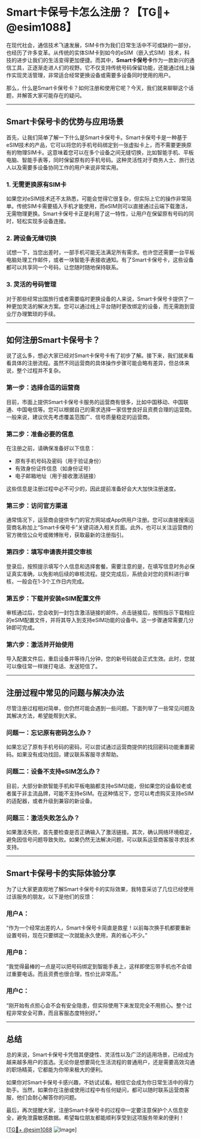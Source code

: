 # Smart卡保号卡怎么注册？【TG💪+ @esim1088】

在现代社会，通信技术飞速发展，SIM卡作为我们日常生活中不可或缺的一部分，也经历了许多变革。从传统的实体SIM卡到如今的eSIM（嵌入式SIM）技术，科技的进步让我们的生活变得更加便捷。而其中，**Smart卡保号卡**作为一款新兴的通信工具，正逐渐走进人们的视野。它不仅支持传统号码保留功能，还能通过线上操作实现灵活管理，非常适合经常更换设备或需要多设备同时使用的用户。

那么，什么是Smart卡保号卡？如何注册和使用它呢？今天，我们就来聊聊这个话题，并解答大家可能存在的疑问。

---

## **Smart卡保号卡的优势与应用场景**

首先，让我们简单了解一下什么是Smart卡保号卡。Smart卡保号卡是一种基于eSIM技术的产品，它可以将您的手机号码绑定到一张虚拟卡上，而不需要更换原有的物理SIM卡。这意味着您可以在多个设备之间无缝切换，比如智能手机、平板电脑、智能手表等，同时保留原有的手机号码。这种灵活性对于商务人士、旅行达人以及需要多设备协同工作的用户来说非常实用。

### **1. 无需更换原有SIM卡**
如果您对eSIM技术还不太熟悉，可能会觉得它很复杂，但实际上它的操作非常简单。传统SIM卡需要插入手机才能使用，而eSIM则可以直接通过云端下载激活，无需物理更换。Smart卡保号卡正是利用了这一特性，让用户在保留原有号码的同时，轻松实现多设备连接。

### **2. 跨设备无缝切换**
试想一下，当您出差时，一部手机可能无法满足所有需求。也许您还需要一台平板电脑处理工作邮件，或者一块智能手表接收通知。有了Smart卡保号卡，这些设备都可以共享同一个号码，让您随时随地保持联系。

### **3. 灵活的号码管理**
对于那些经常出国旅行或者需要临时更换设备的人来说，Smart卡保号卡提供了一种更加灵活的解决方案。您可以通过线上平台随时更改绑定的设备，而无需跑到营业厅办理繁琐的手续。

---

## **如何注册Smart卡保号卡？**

说了这么多，想必大家已经对Smart卡保号卡有了初步了解。接下来，我们就来看看具体的注册流程。虽然不同运营商的具体操作步骤可能会略有差异，但总体来说，整个过程并不复杂。

### **第一步：选择合适的运营商**
目前，市面上提供Smart卡保号卡服务的运营商有很多，比如中国移动、中国联通、中国电信等。您可以根据自己的需求选择一家信誉良好且资费合理的运营商。一般来说，建议优先考虑覆盖范围广、信号质量稳定的运营商。

### **第二步：准备必要的信息**
在注册之前，请确保准备好以下信息：
- 原有手机号码及密码（用于验证身份）
- 有效身份证件信息（如身份证号）
- 电子邮箱地址（用于接收激活链接）

这些信息是注册过程中必不可少的，因此提前准备好会大大加快注册速度。

### **第三步：访问官方渠道**
通常情况下，运营商会提供专门的官方网站或App供用户注册。您可以直接搜索运营商名称加上“Smart卡保号卡”关键词进入相关页面。此外，也可以关注运营商的官方微信公众号或微博账号，获取最新的注册指引。

### **第四步：填写申请表并提交审核**
登录后，按照提示填写个人信息和选择套餐。需要注意的是，在填写信息时务必保证真实准确，以免影响后续的审核流程。提交完成后，系统会对您的资料进行审核，一般会在1-3个工作日内完成。

### **第五步：下载并安装eSIM配置文件**
审核通过后，您会收到一封包含激活链接的邮件。点击链接后，按照指示下载相应的eSIM配置文件，并将其导入到支持eSIM功能的设备中。这一步骤通常需要几分钟即可完成。

### **第六步：激活并开始使用**
导入配置文件后，重启设备并等待几分钟，您的新号码就会正式生效。此时，您就可以像往常一样拨打电话、发送短信了。

---

## **注册过程中常见的问题与解决办法**

尽管注册过程相对简单，但仍然可能会遇到一些问题。下面列举了一些常见问题及其解决方法，希望能帮到大家。

### **问题一：忘记原有密码怎么办？**
如果忘记了原有手机号码的密码，可以尝试通过运营商提供的找回密码功能重置密码。如果没有成功找回，建议联系客服寻求帮助。

### **问题二：设备不支持eSIM怎么办？**
目前，大部分新款智能手机和平板电脑都支持eSIM功能，但如果您的设备较老或者属于非主流品牌，可能不支持eSIM。在这种情况下，您可以考虑购买支持eSIM的适配器，或者升级到兼容的新设备。

### **问题三：激活失败怎么办？**
如果激活失败，首先要检查是否正确输入了激活链接。其次，确认网络环境稳定，避免因信号问题导致失败。如果仍然无法解决问题，可以联系运营商客服寻求技术支持。

---

## **Smart卡保号卡的实际体验分享**

为了让大家更直观地了解Smart卡保号卡的实际效果，我特意采访了几位已经使用过该服务的朋友。以下是他们的反馈：

### **用户A**：
“作为一个经常出差的人，Smart卡保号卡简直是救星！以前每次换手机都要重新设置号码，现在只要绑定一次就能永久使用，真的省心不少。”

### **用户B**：
“我觉得最棒的一点是可以把号码绑定到智能手表上，这样即使忘带手机也不会错过重要电话。而且资费也很合理，性价比非常高。”

### **用户C**：
“刚开始有点担心会不会有安全隐患，但实际使用下来发现完全不用担心。整个过程非常安全可靠，而且客服态度特别好。”

---

## **总结**

总的来说，Smart卡保号卡凭借其便捷性、灵活性以及广泛的适用场景，已经成为越来越多用户的首选。无论你是想要简化生活流程的普通用户，还是需要高效沟通的职场精英，它都能为你带来极大的便利。

如果你对Smart卡保号卡感兴趣，不妨试试看。相信它会成为你日常生活中的得力助手。当然，如果你在注册或使用过程中有任何疑问，都可以随时联系运营商客服，他们会耐心解答你的问题。

最后，再次提醒大家，注册Smart卡保号卡的过程中一定要注意保护个人信息安全，避免泄露敏感数据。希望每位朋友都能顺利享受到这项服务带来的便利！

[[TG💪+ @esim1088](https://t.me/s/esim1088) ![Image](https://i.postimg.cc/4NQfJmqS/Snipaste-2025-05-13-00-14-12.png)]
